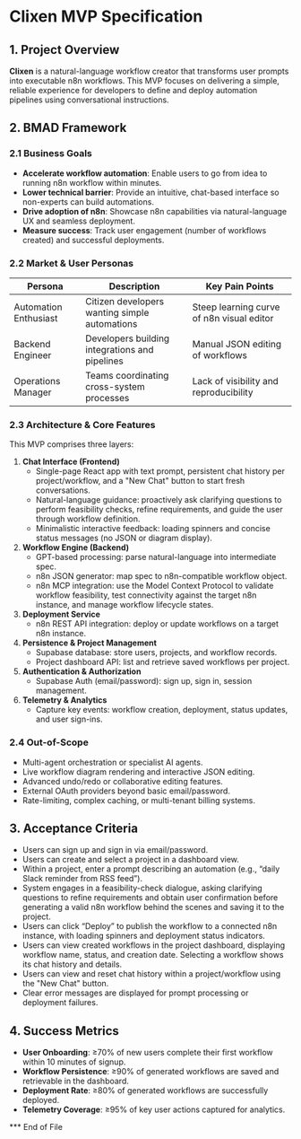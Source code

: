 # Clixen MVP Specification

## 1. Project Overview

**Clixen** is a natural-language workflow creator that transforms user prompts into executable n8n workflows. This MVP focuses on delivering a simple, reliable experience for developers to define and deploy automation pipelines using conversational instructions.

## 2. BMAD Framework

### 2.1 Business Goals
- **Accelerate workflow automation**: Enable users to go from idea to running n8n workflow within minutes.
- **Lower technical barrier**: Provide an intuitive, chat-based interface so non-experts can build automations.
- **Drive adoption of n8n**: Showcase n8n capabilities via natural-language UX and seamless deployment.
- **Measure success**: Track user engagement (number of workflows created) and successful deployments.

### 2.2 Market & User Personas
| Persona             | Description                                          | Key Pain Points                           |
|---------------------|------------------------------------------------------|-------------------------------------------|
| Automation Enthusiast | Citizen developers wanting simple automations       | Steep learning curve of n8n visual editor  |
| Backend Engineer    | Developers building integrations and pipelines       | Manual JSON editing of workflows           |
| Operations Manager  | Teams coordinating cross-system processes            | Lack of visibility and reproducibility     |

### 2.3 Architecture & Core Features
This MVP comprises three layers:

1. **Chat Interface (Frontend)**
   - Single-page React app with text prompt, persistent chat history per project/workflow, and a "New Chat" button to start fresh conversations.
   - Natural-language guidance: proactively ask clarifying questions to perform feasibility checks, refine requirements, and guide the user through workflow definition.
   - Minimalistic interactive feedback: loading spinners and concise status messages (no JSON or diagram display).
2. **Workflow Engine (Backend)**
   - GPT-based processing: parse natural-language into intermediate spec.
   - n8n JSON generator: map spec to n8n-compatible workflow object.
   - n8n MCP integration: use the Model Context Protocol to validate workflow feasibility, test connectivity against the target n8n instance, and manage workflow lifecycle states.
3. **Deployment Service**
   - n8n REST API integration: deploy or update workflows on a target n8n instance.
4. **Persistence & Project Management**
   - Supabase database: store users, projects, and workflow records.
   - Project dashboard API: list and retrieve saved workflows per project.
5. **Authentication & Authorization**
   - Supabase Auth (email/password): sign up, sign in, session management.
6. **Telemetry & Analytics**
   - Capture key events: workflow creation, deployment, status updates, and user sign-ins.

### 2.4 Out-of-Scope
- Multi-agent orchestration or specialist AI agents.
- Live workflow diagram rendering and interactive JSON editing.
- Advanced undo/redo or collaborative editing features.
- External OAuth providers beyond basic email/password.
- Rate-limiting, complex caching, or multi-tenant billing systems.

## 3. Acceptance Criteria
- Users can sign up and sign in via email/password.
- Users can create and select a project in a dashboard view.
- Within a project, enter a prompt describing an automation (e.g., “daily Slack reminder from RSS feed”).
- System engages in a feasibility-check dialogue, asking clarifying questions to refine requirements and obtain user confirmation before generating a valid n8n workflow behind the scenes and saving it to the project.
- Users can click “Deploy” to publish the workflow to a connected n8n instance, with loading spinners and deployment status indicators.
- Users can view created workflows in the project dashboard, displaying workflow name, status, and creation date. Selecting a workflow shows its chat history and details.
- Users can view and reset chat history within a project/workflow using the "New Chat" button.
- Clear error messages are displayed for prompt processing or deployment failures.

## 4. Success Metrics
- **User Onboarding**: ≥70% of new users complete their first workflow within 10 minutes of signup.
- **Workflow Persistence**: ≥90% of generated workflows are saved and retrievable in the dashboard.
- **Deployment Rate**: ≥80% of generated workflows are successfully deployed.
- **Telemetry Coverage**: ≥95% of key user actions captured for analytics.

*** End of File
